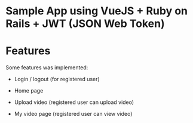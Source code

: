 # Sample App using VueJS + Ruby on Rails + JWT (JSON Web Token)

# Features

Some features was implemented:

* Login / logout (for registered user)

* Home page

* Upload video (registered user can upload video)

* My video page (registered user can view video)

